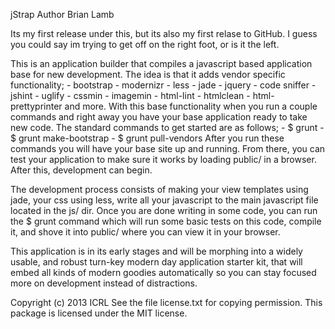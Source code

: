 
jStrap
Author Brian Lamb

Its my first release under this, but its also my first relase to GitHub. I guess you could say im trying to get off on
 the right foot, or is it the left.

This is an application builder that compiles a javascript based application base for new development.  The idea is that
it adds vendor specific functionality;
    - bootstrap
    - modernizr
    - less
    - jade
    - jquery
    - code sniffer
    - jshint
    - uglify
    - cssmin
    - imagemin
    - html-lint
    - htmlclean
    - html-prettyprinter
and more.  With this base functionality when you run a couple commands and right away you have your base application
ready to take new code. The standard commands to get started are as follows;
    - $ grunt
    - $ grunt make-bootstrap
    - $ grunt pull-vendors
After you run these commands you will have your base site up and running.  From there, you can test your application to
make sure it works by loading public/ in a browser.  After this, development can begin.

The development process consists of making your view templates using jade, your css using less, write all your
javascript to the main javascript file located in the js/ dir.  Once you are done writing in some code, you can run the
$ grunt command which will run some basic tests on this code, compile it, and shove it into public/ where you can view
it in your browser.

This application is in its early stages and will be morphing into a widely usable, and robust turn-key modern day
application starter kit, that will embed all kinds of modern goodies automatically so you can stay focused more on
development instead of distractions.

Copyright (c) 2013 ICRL
See the file license.txt for copying permission.
This package is licensed under the MIT license.